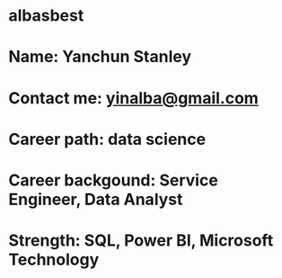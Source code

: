 # albasbest
# Name: Yanchun Stanley
# Contact me: yinalba@gmail.com
# Career path: data science
# Career backgound: Service Engineer, Data Analyst
# Strength: SQL, Power BI, Microsoft Technology
